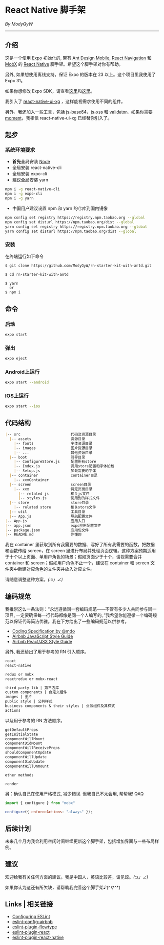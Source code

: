 # React Native 脚手架

*By ModyQyW*

---

## 介绍

这是一个使用 [Expo](https://docs.expo.io/) 初始化的, 带有 [Ant Design Mobile](https://mobile.ant.design/docs/react/introduce-cn), [React Navigation](https://reactnavigation.org/) 和 [MobX](https://github.com/mobxjs/mobx) 的 [React Native](https://reactnative.cn/) 脚手架。希望这个脚手架对你有帮助。

另外, 如果想使用离线支持，保证 Expo 的版本在 23 以上。这个项目里我使用了 Expo 31。

如果你想修改 Expo SDK，请查看[这里](https://docs.expo.io/versions/v31.0.0/workflow/upgrading-expo-sdk-walkthrough)和[这里](https://docs.expo.io/versions/v31.0.0/workflow/upgrading-expo)。

我引入了 [react-native-ui-xg](https://github.com/xgfe/react-native-ui-xg) ，这样能视需求使用不同的组件。

另外，我还加入一些工具，包括 [js-base64](https://github.com/dankogai/js-base64)，[js-xss](https://github.com/leizongmin/js-xss) 和 [validator](https://github.com/chriso/validator.js)。如果你需要 [moment](https://github.com/moment/moment)，我相信 react-native-ui-xg 已经替你引入了。

## 起步

### 系统环境要求

- **首先**全局安装 [Node](http://nodejs.cn/)
- 全局安装 react-native-cli
- 全局安装 expo-cli
- 建议全局安装 yarn

```sh
npm i -g react-native-cli
npm i -g expo-cli
npm i -g yarn
```

- 中国用户建议设置 npm 和 yarn 的仓库到国内镜像

```sh
npm config set registry https://registry.npm.taobao.org --global
npm config set disturl https://npm.taobao.org/dist --global
yarn config set registry https://registry.npm.taobao.org --global
yarn config set disturl https://npm.taobao.org/dist --global
```

### 安装

在终端运行如下命令

```sh
$ git clone https://github.com/ModyQyW/rn-starter-kit-with-antd.git

$ cd rn-starter-kit-with-antd

$ yarn
  or
$ npm i
```

## 命令

### 启动

```sh
expo start
```

### 弹出

```sh
expo eject
```

### Android上运行

```sh
expo start --android
```

### IOS上运行

```sh
expo start --ios
```

## 代码结构

```md
|-- src                       代码及资源目录
  |-- assets                  资源目录
    |-- fonts                 字体资源目录
    |-- images                图片资源目录
    |-- ...                   其他资源目录
  |-- boot                    引导目录
    |-- ConfigureStore.js     配置所有store
    |-- Index.js              调用store配置和字体加载
    |-- Setup.js              加载需要的字体
  |-- container               container目录
    |-- xxxContainer
  |-- screen                  screen目录
    |-- xxx                   特定页面目录
      |-- related js          相关js文件
      |-- styles.js           使用到的样式文件
  |-- store                   store目录
    |-- related store         相关store文件
  |-- util                    工具目录
  |-- App.js                  导航配置文件
|-- App.js                    应用入口
|-- app.json                  expo应用配置文件
|-- package.json              应用包文件
|-- README.md                 你懂的
```

我在 container 里获取到所有我需要的数据、写好了所有我需要的函数，把数据和函数传给 screen，在 screen 里进行布局并处理页面逻辑。这种方案预期适用于十个以上页面、单用户角色的场景；假如页面少于十个，请视需要合并 container 和 screen；假如用户角色不止一个，建议在 container 和 screen 文件夹中新建对应角色的文件夹并放入对应文件。

请随意调整这种方案。_(:з」∠)_

## 编码规范

我推崇这么一条法则：“永远遵循同一套编码规范——不管有多少人共同参与同一项目, 一定要确保每一行代码都像是同一个人编写的。”我希望你能遵循一个编码规范以保证代码简洁优雅。我在下方给出了一些编码规范以供参考。

- [Coding Specification by @mdo](https://codeguide.bootcss.com/)
- [Airbnb JavaScript Style Guide](https://github.com/airbnb/javascript)
- [Airbnb React/JSX Style Guide](https://github.com/airbnb/javascript/tree/master/react)

另外, 我还给出了用于参考的 RN 引入顺序。

```md
react
react-native

redux or mobx
reactredux or mobx-react

third-party lib | 第三方库
custom components | 自定义组件
images | 图片
public style | 公共样式
business components & their styles | 业务组件及其样式
actions
```

以及用于参考的 RN 方法顺序。

```md
getDefaultProps
getInitialState
componentWillMount
componentDidMount
componentWillReceiveProps
shouldComponentUpdate
componentWillUpdate
componentDidUpdate
componentWillUnmount

other methods

render
```

另：确认自己在使用严格模式, 减少错误. 但我自己不太会用, 帮帮我! QAQ

```js
import { configure } from "mobx"

configure({ enforceActions: "always" });
```

## 后续计划

未来几个月内我会利用空闲时间继续更新这个脚手架，包括增加界面与一些布局样例。

## 建议

欢迎给我有关任何方面的建议。我是中国人，英语比较差，请见谅。_(:з」∠)_

如果你认为这还有所欠缺，请帮助我完善这个脚手架♪(^∇^*)

## Links | 相关链接

- [Configuring ESLint](https://eslint.org/)
- [eslint-config-airbnb](https://www.npmjs.com/package/eslint-config-airbnb)
- [eslint-plugin-flowtype](https://www.npmjs.com/package/eslint-plugin-flowtype)
- [eslint-plugin-react](https://www.npmjs.com/package/eslint-plugin-react)
- [eslint-plugin-react-native](https://www.npmjs.com/package/eslint-plugin-react-native)